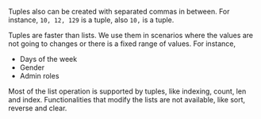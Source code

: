Tuples also can be created with separated commas in between.
For instance, `10, 12, 129` is a tuple, also `10,` is a tuple.

Tuples are faster than lists.
We use them in scenarios where the values are not going to changes or there is a fixed range of values.
For instance,

- Days of the week
- Gender
- Admin roles

Most of the list operation is supported by tuples, like indexing, count, len and index.
Functionalities that modify the lists are not available, like sort, reverse and clear.
